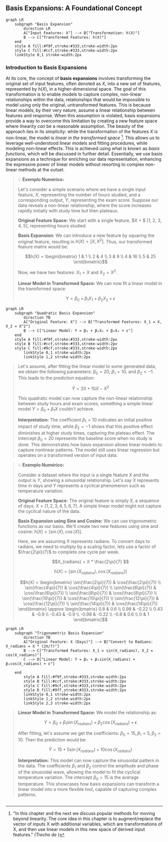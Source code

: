 ## Basis Expansions: A Foundational Concept

```mermaid
graph LR
    subgraph "Basis Expansion"
        direction LR
        A["Input Features: X"] --> B["Transformation: h(X)"]
        B --> C["Transformed Features: h(X)"]
    end
    style A fill:#f9f,stroke:#333,stroke-width:2px
    style C fill:#ccf,stroke:#333,stroke-width:2px
    linkStyle 0,1 stroke-width:2px
```

### Introduction to Basis Expansions

At its core, the concept of **basis expansions** involves transforming the original set of input features, often denoted as $X$, into a new set of features, represented by $h(X)$, in a higher-dimensional space. The goal of this transformation is to enable models to capture complex, non-linear relationships within the data, relationships that would be impossible to model using only the original, untransformed features. This is because linear models, by their very nature, assume a linear relationship between features and response. When this assumption is violated, basis expansions provide a way to overcome this limitation by creating a new feature space where linearity *can* be a reasonable assumption. The beauty of the approach lies in its simplicity: while the transformation of the features $X$ is non-linear, the model is *linear in the transformed space* [^5.1]. This allows us to leverage well-understood linear models and fitting procedures, while modeling non-linear effects. This is achieved using what is known as *basis functions*, which will be discussed in further detail. Essentially, we use basis expansions as a technique for enriching our data representation, enhancing the expressive power of linear models without resorting to complex non-linear methods at the outset.

[^5.1]: "In this chapter and the next we discuss popular methods for moving beyond linearity. The core idea in this chapter is to augment/replace the vector of inputs X with additional variables, which are transformations of X, and then use linear models in this new space of derived input features." *(Trecho de <Basis Expansions and Regularization>)*

> 💡 **Exemplo Numérico:**
>
> Let's consider a simple scenario where we have a single input feature, $X$, representing the number of hours studied, and a corresponding output, $Y$, representing the exam score. Suppose our data reveals a non-linear relationship, where the score increases rapidly initially with study time but then plateaus.
>
> **Original Feature Space:**  We start with a single feature, $X = $ [1, 2, 3, 4, 5], representing hours studied.
>
> **Basis Expansion:** We can introduce a new feature by squaring the original feature, resulting in $h(X) = [X, X^2]$. Thus, our transformed feature matrix would be:
>
> $$h(X) = \begin{bmatrix} 1 & 1 \\ 2 & 4 \\ 3 & 9 \\ 4 & 16 \\ 5 & 25 \end{bmatrix}$$
>
> Now, we have two features: $X_1 = X$ and $X_2 = X^2$.
>
> **Linear Model in Transformed Space:** We can now fit a linear model in the transformed space:
>
> $$Y = \beta_0 + \beta_1 X_1 + \beta_2 X_2 + \epsilon$$

```mermaid
graph LR
    subgraph "Quadratic Basis Expansion"
        direction TB
        A["Original Feature: X"] --> B["Transformed Features: X_1 = X, X_2 = X^2"]
        B --> C["Linear Model: Y = β₀ + β₁X₁ + β₂X₂ + ε"]
    end
    style A fill:#f9f,stroke:#333,stroke-width:2px
    style B fill:#ccf,stroke:#333,stroke-width:2px
    style C fill:#9cf,stroke:#333,stroke-width:2px
        linkStyle 0,1 stroke-width:2px
        linkStyle 1,2 stroke-width:2px
```

>
> Let's assume, after fitting the linear model to some generated data, we obtain the following parameters: $\beta_0 = 20$, $\beta_1 = 10$, and $\beta_2 = -1$. This leads to the prediction equation:
>
> $$\hat{Y} = 20 + 10X - X^2$$
>
> This quadratic model can now capture the non-linear relationship between study hours and exam scores, something a simple linear model $Y = \beta_0 + \beta_1 X$ couldn't achieve.
>
> **Interpretation:** The coefficient $\beta_1 = 10$ indicates an initial positive impact of study time, while $\beta_2 = -1$ shows that this positive effect diminishes at higher study times, capturing the plateau effect. The intercept $\beta_0 = 20$ represents the baseline score when no study is done. This demonstrates how basis expansion allows linear models to capture nonlinear patterns. The model still uses linear regression but operates on a transformed version of input data.

> 💡 **Exemplo Numérico:**
>
> Consider a dataset where the input is a single feature $X$ and the output is $Y$, showing a sinusoidal relationship. Let's say $X$ represents time in days and $Y$ represents a cyclical phenomenon such as temperature variation.
>
> **Original Feature Space:** The original feature is simply $X$, a sequence of days: $X = [1, 2, 3, 4, 5, 6, 7]$. A simple linear model might not capture the cyclical nature of the data.
>
> **Basis Expansion using Sine and Cosine:** We can use trigonometric functions as our basis. We'll create two new features using sine and cosine: $h(X) = [\sin(X), \cos(X)]$.
>
> Here, we are assuming $X$ represents radians. To convert days to radians, we need to multiply by a scaling factor, lets use a factor of $\frac{2\pi}{7}$ to complete one cycle per week.
>
> $$X_{radians} = X * \frac{2\pi}{7} $$
>
>  $$h(X) = [\sin(X_{radians}), \cos(X_{radians})]$$
>
>   $$h(X) = \begin{bmatrix} \sin(\frac{2\pi}{7}) & \cos(\frac{2\pi}{7}) \\ \sin(\frac{4\pi}{7}) & \cos(\frac{4\pi}{7}) \\ \sin(\frac{6\pi}{7}) & \cos(\frac{6\pi}{7}) \\ \sin(\frac{8\pi}{7}) & \cos(\frac{8\pi}{7}) \\ \sin(\frac{10\pi}{7}) & \cos(\frac{10\pi}{7}) \\ \sin(\frac{12\pi}{7}) & \cos(\frac{12\pi}{7}) \\ \sin(\frac{14\pi}{7}) & \cos(\frac{14\pi}{7}) \end{bmatrix} \approx \begin{bmatrix} 0.8 & 0.6 \\ 0.98 & -0.22 \\ 0.43 & -0.9 \\ -0.43 & -0.9 \\ -0.98 & -0.22 \\ -0.8 & 0.6 \\ 0 & 1 \end{bmatrix}$$

```mermaid
graph LR
    subgraph "Trigonometric Basis Expansion"
        direction TB
        A["Original Feature: X (Days)"] --> B["Convert to Radians: X_radians = X * (2π/7)"]
        B --> C["Transformed Features: X_1 = sin(X_radians), X_2 = cos(X_radians)"]
        C --> D["Linear Model: Y = β₀ + β₁sin(X_radians) + β₂cos(X_radians) + ε"]

    end
        style A fill:#f9f,stroke:#333,stroke-width:2px
        style B fill:#ccf,stroke:#333,stroke-width:2px
        style C fill:#9cf,stroke:#333,stroke-width:2px
        style D fill:#9ff,stroke:#333,stroke-width:2px
        linkStyle 0,1 stroke-width:2px
        linkStyle 1,2 stroke-width:2px
        linkStyle 2,3 stroke-width:2px
```

>
> **Linear Model in Transformed Space:** We model the relationship as:
>
> $$Y = \beta_0 + \beta_1 \sin(X_{radians}) + \beta_2 \cos(X_{radians}) + \epsilon$$
>
> After fitting, let's assume we get the coefficients: $\beta_0 = 15, \beta_1 = 5, \beta_2 = 10$. Then the prediction would be:
>
> $$\hat{Y} = 15 + 5\sin(X_{radians}) + 10\cos(X_{radians})$$
>
> **Interpretation:** This model can now capture the sinusoidal pattern in the data. The coefficients $\beta_1$ and $\beta_2$ control the amplitude and phase of the sinusoidal wave, allowing the model to fit the cyclical temperature variation. The intercept $\beta_0 = 15$ is the average temperature. This showcases how basis expansions can transform a linear model into a more flexible tool, capable of capturing complex patterns.
```
